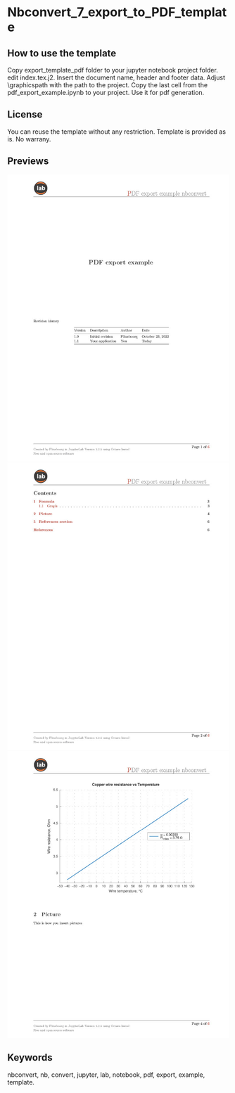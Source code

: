# Nbconvert_7_export_to_PDF_template



## How to use the template

Copy export_template_pdf folder to your jupyter notebook project folder. 
edit index.tex.j2. Insert the document name, header and footer data. Adjust \graphicspath with the path to the project.
Copy the last cell from the pdf_export_example.ipynb to your project. Use it for pdf generation.

## License
You can reuse the template without any restriction. 
Template is provided as is. No warrany.

## Previews 
![page 1](page_1_preview.jpg)
![page 2](page_2_preview.jpg)
![page 4](page_4_preview.jpg)

## Keywords
nbconvert, nb, convert, jupyter, lab, notebook, pdf, export, example, template.
